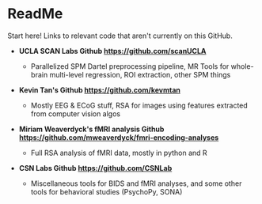# ReadMe
Start here! Links to relevant code that aren't currently on this GitHub.

* **UCLA SCAN Labs Github https://github.com/scanUCLA**
  * Parallelized SPM Dartel preprocessing pipeline, MR Tools for whole-brain multi-level regression, ROI extraction, other SPM things

* **Kevin Tan's Github https://github.com/kevmtan**
  * Mostly EEG & ECoG stuff, RSA for images using features extracted from computer vision algos

* **Miriam Weaverdyck's fMRI analysis Github https://github.com/mweaverdyck/fmri-encoding-analyses**
  * Full RSA analysis of fMRI data, mostly in python and R

* **CSN Labs Github https://github.com/CSNLab**
  * Miscellaneous tools for BIDS and fMRI analyses, and some other tools for behavioral studies (PsychoPy, SONA)
